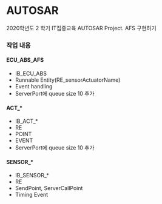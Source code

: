 # AUTOSAR
2020학년도 2 학기 IT집중교육 AUTOSAR Project. AFS 구현하기



### 작업 내용

#### ECU_ABS_AFS

* IB_ECU_ABS
* Runnable Entity(RE_sensorActuatorName)
* Event handling
* ServerPort에 queue size 10 추가



#### ACT_*

* IB_ACT_*
* RE
* POINT
* EVENT
* ServerPort에 queue size 10 추가



#### SENSOR_*

* IB_SENSOR_*
* RE
* SendPoint, ServerCallPoint
* Timing Event